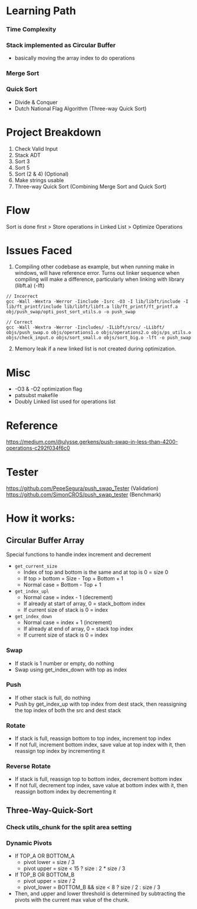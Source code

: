 # Learning Path
### Time Complexity
### Stack implemented as Circular Buffer
- basically moving the array index to do operations
### Merge Sort
### Quick Sort
- Divide & Conquer
- Dutch National Flag Algorithm (Three-way Quick Sort)

# Project Breakdown
1. Check Valid Input
3. Stack ADT
4. Sort 3
5. Sort 5
6. Sort (2 & 4) (Optional)
7. Make strings usable
8. Three-way Quick Sort (Combining Merge Sort and Quick Sort)

# Flow
Sort is done first > Store operations in Linked List > Optimize Operations

# Issues Faced
1. Compiling other codebase as example, but when running make in windows, will have reference error. Turns out linker sequence when compiling will make a difference, particularly when linking with library (libft.a) (-lft)
```
// Incorrect
gcc -Wall -Wextra -Werror -Iinclude -Isrc -O3 -I lib/libft/include -I lib/ft_printf/include lib/libft/libft.a lib/ft_printf/ft_printf.a obj/push_swap/opti_post_sort_utils.o -o push_swap

// Correct
gcc -Wall -Wextra -Werror -Iincludes/ -ILibft/srcs/ -LLibft/ objs/push_swap.o objs/operations1.o objs/operations2.o objs/ps_utils.o objs/check_input.o objs/sort_small.o objs/sort_big.o -lft -o push_swap
```

2. Memory leak if a new linked list is not created during optimization.

# Misc
- -O3 & -O2 optimization flag
- patsubst makefile
- Doubly Linked list used for operations list

# Reference
https://medium.com/@ulysse.gerkens/push-swap-in-less-than-4200-operations-c292f034f6c0

# Tester
https://github.com/PepeSegura/push_swap_Tester (Validation)
https://github.com/SimonCROS/push_swap_tester (Benchmark)

# How it works:
## Circular Buffer Array
Special functions to handle index increment and decrement
- `get_current_size`
	- Index of top and bottom is the same and at top is 0 = size 0
	- If top > bottom = Size - Top + Bottom + 1
	- Normal case = Bottom - Top + 1
- `get_index_up`\
	- Normal case = index - 1 (decrement)
	- If already at start of array, 0 = stack_bottom index
	- If current size of stack is 0 = index
- `get_index_down`
	- Normal case = index + 1 (increment)
	- If already at end of array, 0 = stack top index
	- If current size of stack is 0 = index
### Swap
- If stack is 1 number or empty, do nothing
- Swap using get_index_down with top as index
### Push
- If other stack is full, do nothing
- Push by get_index_up with top index from dest stack, then reassigning the top index of both the src and dest stack
### Rotate
- If stack is full, reassign bottom to top index, increment top index
- If not full, increment bottom index, save value at top index with it, then reassign top index by incrementing it
### Reverse Rotate
- If stack is full, reassign top to bottom index, decrement bottom index
- If not full, decrement top index, save value at bottom index with it, then reassign bottom index by decrementing it

## Three-Way-Quick-Sort

### Check utils_chunk for the split area setting
### Dynamic Pivots
- If TOP_A OR BOTTOM_A
	- pivot lower = size / 3
	- pivot upper = size < 15 ? size : 2 * size / 3
- If TOP_B OR BOTTOM_B
	- pivot upper = size / 2
	- pivot_lower = BOTTOM_B && size < 8 ? size / 2 : size / 3
- Then, and upper and lower threshold is determined by subtracting the pivots  with the current max value of the chunk.

